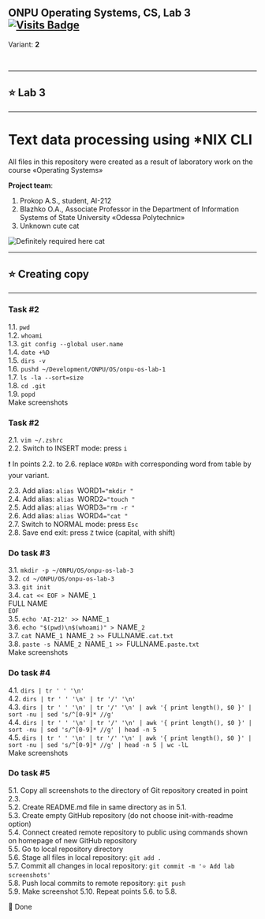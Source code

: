 ## ONPU Operating Systems, CS, Lab 3 [![Visits Badge](https://badges.pufler.dev/visits/exposedcat/onpu-os-labs)](https://github.com/ExposedCat/onpu-os-labs)  
Variant: **2**  

<br>
<hr>
<h2>⭐️ Lab 3</h2>
<hr>
<h1>Text data processing using *NIX CLI</h1>
All files in this repository were created as a result of laboratory work on the course «Operating Systems»  

<b>Project team</b>:  
<ol>
    <li>Prokop A.S., student, AI-212</li>
    <li>Blazhko O.A., Associate Professor in the Department of Information Systems of State University «Odessa Polytechnic»</li>
    <li>Unknown cute cat</li>
</ol>
<img src="https://fotovmire.ru/wp-content/uploads/2019/03/11806/kot-polozhil-mordu-na-stol.jpg" alt="Definitely required here cat">

---
## ⭐️ Creating copy
---
### ⁠Task #2
1.1. `pwd`  
1.2. `whoami`  
1.3. `git config --global user.name`  
1.4. `date +%D`  
1.5. `dirs -v`  
1.6. `pushd ~/Development/ONPU/OS/onpu-os-lab-1`  
1.7. `ls -la --sort=size`  
1.8. `cd .git`  
1.9. `popd`  
Make screenshots  
  
### Task #2
2.1. `vim ~/.zshrc`  
2.2. Switch to INSERT mode: press `i`  

❗️ In points 2.2. to 2.6. replace `WORDn` with corresponding word from table by your variant.  

2.3. Add alias: `alias `WORD1`="mkdir "`  
2.4. Add alias: `alias `WORD2`="touch "`  
2.5. Add alias: `alias `WORD3`="rm -r "`  
2.6. Add alias: `alias `WORD4`="cat "`  
2.7. Switch to NORMAL mode: press `Esc`  
2.8. Save end exit: press `Z` twice (capital, with shift)  

### Do task #3
3.1. `mkdir -p ~/ONPU/OS/onpu-os-lab-3`  
3.2. `cd ~/ONPU/OS/onpu-os-lab-3`  
3.3. `git init`  
3.4. `cat << EOF > `NAME`_1`  
FULL NAME  
`EOF`  
3.5. `echo 'AI-212' >> `NAME`_1`  
3.6. `echo "$(pwd)\n$(whoami)" > `NAME`_2`  
3.7. `cat `NAME`_1 `NAME`_2 >> `FULLNAME`.cat.txt`  
3.8. `paste -s `NAME`_2 `NAME`_1 >> `FULLNAME`.paste.txt`  
Make screenshots  

### Do task #4
4.1. `dirs | tr ' ' '\n'`  
4.2. `dirs | tr ' ' '\n' | tr '/' '\n'`  
4.3. `dirs | tr ' ' '\n' | tr '/' '\n' | awk '{ print length(), $0 }' | sort -nu | sed 's/^[0-9]* //g'`  
4.4. `dirs | tr ' ' '\n' | tr '/' '\n' | awk '{ print length(), $0 }' | sort -nu | sed 's/^[0-9]* //g' | head -n 5  `  
4.5. `dirs | tr ' ' '\n' | tr '/' '\n' | awk '{ print length(), $0 }' | sort -nu | sed 's/^[0-9]* //g' | head -n 5 | wc -lL`  
Make screenshots  

### Do task #5
5.1. Copy all screenshots to the directory of Git repository created in point 2.3.  
5.2. Create README.md file in same directory as in 5.1.  
5.3. Create empty GitHub repository (do not choose init-with-readme option)  
5.4. Connect created remote repository to public using commands shown on homepage of new GitHub repository  
5.5. Go to local repository directory  
5.6. Stage all files in local repository: `git add .`  
5.7. Commit all changes in local repository: `git commit -m '⭐️ Add lab screenshots'`  
5.8. Push local commits to remote repository: `git push`  
5.9. Make screenshot
5.10. Repeat points 5.6. to 5.8.

🎯 Done